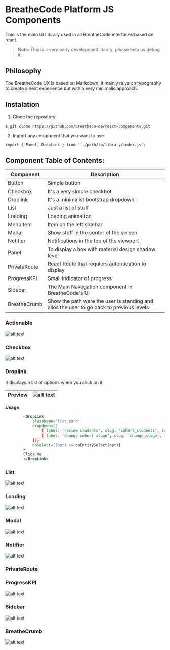 # BreatheCode Platform JS Components

This is the main UI Library used in all BreatheCode interfaces based on react.
> Note: This is a very early development library, please help us debug it.

## Philosophy

The BreatheCode UX is based on Markdown, it mainly relys on typography to create
a neat experience but with a very minimalis approach.

## Instalation

1. Clone the repository
```
$ git clone https://github.com/breatheco-de/react-components.git
```
2. Import any component that you want to use
```
import { Panel, DropLink } from '../path/to/library/index.js';
```

## Component Table of Contents:

| Component     | Description                                                                               |
|---------------|-------------------------------------------------------------------------------------------|
| Button        |Simple button                                                                              | 
| Checkbox      |It's a very simple checkbot                                                                | 
| Droplink      |It's a minimalist bootstrap dropdown                                                       | 
| List          |Just a list of stuff                                                                       | 
| Loading       |Loading animation                                                                          | 
| MenuItem      |Item on the left sidebar                                                                   | 
| Modal         |Show stuff in the center of the screen                                                     | 
| Notifier      |Notifications in the top of the viewport                                                   | 
| Panel         |To display a box with material design shadow level                                         | 
| PrivateRoute  |React Route that requiers autentication to display                                         | 
| ProgressKPI   |Small indicator of progress                                                                | 
| Sidebar       |The Main Navegation component in BreatheCode's UI                                          | 
| BreatheCrumb  |Show the path were the user is standing and allos the user to go back to previous levels   | 

### Actionable
![alt text](https://breatheco-de.github.io/react-components/img/actionable.png "Logo Title Text 1")

### Checkbox
![alt text](https://breatheco-de.github.io/react-components/img/checkbox.png "Logo Title Text 1")

### Droplink
It displays a list of options when you click on it

| Preview | ![alt text](https://breatheco-de.github.io/react-components/img/droplink.png "Logo Title Text 1") |
|---------|---------------------------------------------------------------------------------------------------|

**Usage**
```html
        <DropLink
            className='list_card' 
            dropdown={[
                { label: 'review students', slug: 'cohort_students', to: `/manage/student/?cohort=${data.slug}`},
                { label: 'change cohort stage', slug: 'change_stage', data: someData }
            ])}
            onSelect={(opt) => onEntitySelect(opt)}
        >
        Click me
        </DropLink>
```

### List
![alt text](https://breatheco-de.github.io/react-components/img/list.png "Logo Title Text 1")

### Loading
![alt text](https://breatheco-de.github.io/react-components/img/loading.png "Logo Title Text 1")

### Modal
![alt text](https://breatheco-de.github.io/react-components/img/modal.png "Logo Title Text 1")

### Notifier
![alt text](https://breatheco-de.github.io/react-components/img/notifier.png "Logo Title Text 1")

### PrivateRoute
### ProgressKPI
![alt text](https://breatheco-de.github.io/react-components/img/progress_kpi.png "Logo Title Text 1")
### Sidebar
![alt text](https://breatheco-de.github.io/react-components/img/sidebar.png "Logo Title Text 1")
### BreatheCrumb
![alt text](https://breatheco-de.github.io/react-components/img/breadcrump.png "Logo Title Text 1")


